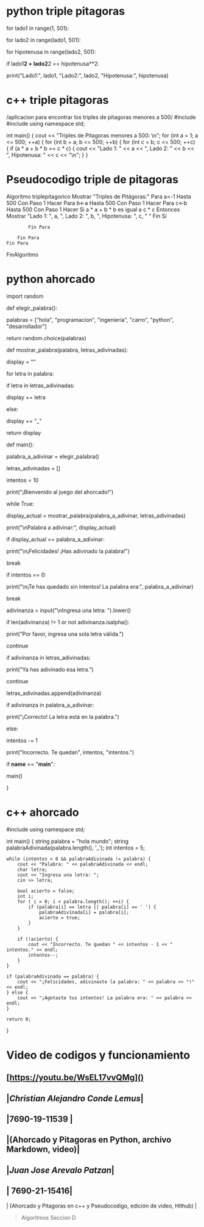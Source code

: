 ﻿

# python triple pitagoras

for  lado1  in  range(1, 501):

for  lado2  in  range(lado1, 501):

for  hipotenusa  in  range(lado2, 501):

if  lado1**2  +  lado2**2  ==  hipotenusa**2:

print("Lado1:", lado1, "Lado2:", lado2, "Hipotenusa:", hipotenusa)


# c++ triple pitagoras


/aplicacion para encontrar los triples de pitagoras menores a 500/
#include <iostream>
#include <cmath>
using namespace std;

int main() {
	cout << "Triples de Pitagoras menores a 500: \n";
    for (int a = 1; a <= 500; ++a) {
        for (int b = a; b <= 500; ++b) {
            for (int c = b; c <= 500; ++c) {
                if (a * a + b * b == c * c) {
                    cout << "Lado 1: " << a << ", Lado 2: " << b << ", Hipotenusa: " << c << "\n";
                }
            }

# Pseudocodigo triple de pitagoras

Algoritmo triplepitagorico
    Mostrar "Triples de Pitágoras:"
	Para a<-1 Hasta 500 Con Paso 1 Hacer
		Para b<-a Hasta 500 Con Paso 1 Hacer
			Para c<-b Hasta 500 Con Paso 1 Hacer
				Si a * a + b * b es igual a c * c Entonces
					Mostrar "Lado 1: ", a, ", Lado 2: ", b, ", Hipotenusa: ", c, " "
				Fin Si
				
			Fin Para
			
		Fin Para
	Fin Para

FinAlgoritmo
# python ahorcado


import  random

  

def  elegir_palabra():

palabras  = ["hola", "programacion", "ingenieria", "carro", "python", "desarrollador"]

return  random.choice(palabras)

  

def  mostrar_palabra(palabra, letras_adivinadas):

display  =  ""

for  letra  in  palabra:

if  letra  in  letras_adivinadas:

display  +=  letra

else:

display  +=  "_"

return  display

  

def  main():

palabra_a_adivinar  =  elegir_palabra()

letras_adivinadas  = []

intentos  =  10

  

print("¡Bienvenido al juego del ahorcado!")

while  True:

display_actual  =  mostrar_palabra(palabra_a_adivinar, letras_adivinadas)

print("\nPalabra a adivinar:", display_actual)

if  display_actual  ==  palabra_a_adivinar:

print("\n¡Felicidades! ¡Has adivinado la palabra!")

break

if  intentos  ==  0:

print("\n¡Te has quedado sin intentos! La palabra era:", palabra_a_adivinar)

break

adivinanza  =  input("\nIngresa una letra: ").lower()

if  len(adivinanza) !=  1  or  not  adivinanza.isalpha():

print("Por favor, ingresa una sola letra válida.")

continue

if  adivinanza  in  letras_adivinadas:

print("Ya has adivinado esa letra.")

continue

letras_adivinadas.append(adivinanza)

if  adivinanza  in  palabra_a_adivinar:

print("¡Correcto! La letra está en la palabra.")

else:

intentos  -=  1

print("Incorrecto. Te quedan", intentos, "intentos.")

if  __name__  ==  "__main__":

main()


}

# c++ ahorcado

#include <iostream>
using namespace std;

int main() {
    string palabra = "hola mundo";
    string palabraAdivinada(palabra.length(), '_');
    int intentos = 5;

    while (intentos > 0 && palabraAdivinada != palabra) {
        cout << "Palabra: " << palabraAdivinada << endl;
        char letra;
        cout << "Ingresa una letra: ";
        cin >> letra;

        bool acierto = false;
        int i;
        for ( i = 0; i < palabra.length(); ++i) {
            if (palabra[i] == letra || palabra[i] == ' ') {
                palabraAdivinada[i] = palabra[i];
                acierto = true;
            }
        }

        if (!acierto) {
            cout << "Incorrecto. Te quedan " << intentos - 1 << " intentos." << endl;
            intentos--;
        }
    }

    if (palabraAdivinada == palabra) {
        cout << "¡Felicidades, adivinaste la palabra: " << palabra << "!" << endl;
    } else {
        cout << "¡Agotaste tus intentos! La palabra era: " << palabra << endl;
    }

    return 0;
}


# Video de codigos y funcionamiento
[https://youtu.be/WsEL17vvQMg]()
---





|*Christian Alejandro Conde Lemus*|
 ----------------------------------------------------------------
  |7690-19-11539 |
  ------------------------------------------------------------
  |(Ahorcado y Pitagoras en Python, archivo Markdown, video)|
  -----------------------------------------------------
|*Juan Jose Arevalo Patzan*|
-----------------------------------------------------------------
| 7690-21-15416|
-----------------------------------------------------------------
| (Ahorcado y Pitagoras en c++ y Pseudocodigo, edición de video, Hithub)  |

>Algoritmos Seccion D

